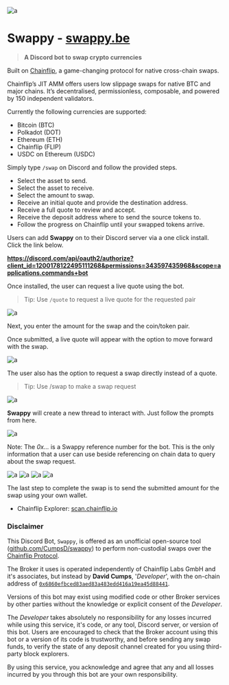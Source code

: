 ![a](https://github.com/CumpsD/swappy/raw/main/assets/header.png "a")

# Swappy - [swappy.be](https://swappy.be)

> **A Discord bot to swap crypto currencies**

Built on [Chainflip](https://chainflip.io), a game-changing protocol for native cross-chain swaps.

Chainflip’s JIT AMM offers users low slippage swaps for native BTC and major chains. It’s decentralised, permissionless, composable, and powered by 150 independent validators.

Currently the following currencies are supported:

* Bitcoin (BTC)
* Polkadot (DOT)
* Ethereum (ETH)
* Chainflip (FLIP)
* USDC on Ethereum (USDC)

Simply type `/swap` on Discord and follow the provided steps.

* Select the asset to send.
* Select the asset to receive.
* Select the amount to swap.
* Receive an initial quote and provide the destination address.
* Receive a full quote to review and accept.
* Receive the deposit address where to send the source tokens to.
* Follow the progress on Chainflip until your swapped tokens arrive.

Users can add **Swappy** on to their Discord server via a one click install.
Click the link below.

**https://discord.com/api/oauth2/authorize?client_id=1200178122495111268&permissions=343597435968&scope=applications.commands+bot**

Once installed, the user can request a live quote using the bot. 

> Tip: Use `/quote` to request a live quote for the requested pair

![a](https://github.com/CumpsD/swappy/raw/main/assets/quote.png "a")

Next, you enter the amount for the swap and the coin/token pair.

Once submitted, a live quote will appear with the option to move forward with the swap.

![a](https://github.com/CumpsD/swappy/raw/main/assets/quote-result.png "a")

The user also has the option to request a swap directly instead of a quote.

> Tip: Use /swap to make a swap request

![a](https://github.com/CumpsD/swappy/raw/main/assets/swap-command.png "a")

**Swappy** will create a new thread to interact with. Just follow the prompts from here.

![a](https://github.com/CumpsD/swappy/raw/main/assets/step1.png "a")

Note: The *0x...* is a Swappy reference number for the bot. This is the only information that a user can use beside referencing on chain data to query about the swap request.

![a](https://github.com/CumpsD/swappy/raw/main/assets/step2.png "a")
![a](https://github.com/CumpsD/swappy/raw/main/assets/step3.png "a")
![a](https://github.com/CumpsD/swappy/raw/main/assets/step4.png "a")
![a](https://github.com/CumpsD/swappy/raw/main/assets/step5.png "a")

The last step to complete the swap is to send the submitted amount for the swap using your own wallet.

- Chainflip Explorer: [scan.chainflip.io](https://scan.chainflip.io/swaps?page=1&limit=50)

### Disclaimer

This Discord Bot, `Swappy`, is offered as an unofficial open-source tool ([github.com/CumpsD/swappy](https://github.com/CumpsD/swappy)) to perform non-custodial swaps over the [Chainflip Protocol](https://chainflip.io). 

The Broker it uses is operated independently of Chainflip Labs GmbH and it's associates, but instead by **David Cumps**, '_Developer_', with the on-chain address of [`0x6860efbced83aed83a483edd416a19ea45d88441`](https://etherscan.io/address/0x6860efbced83aed83a483edd416a19ea45d88441).

Versions of this bot may exist using modified code or other Broker services by other parties without the knowledge or explicit consent of the _Developer_.

The _Developer_ takes absolutely no responsibility for any losses incurred while using this service, it's code, or any tool, Discord server, or version of this bot. Users are encouraged to check that the Broker account using this bot or a version of its code is trustworthy, and before sending any swap funds, to verify the state of any deposit channel created for you using third-party block explorers.

By using this service, you acknowledge and agree that any and all losses incurred by you through this bot are your own responsibility.


